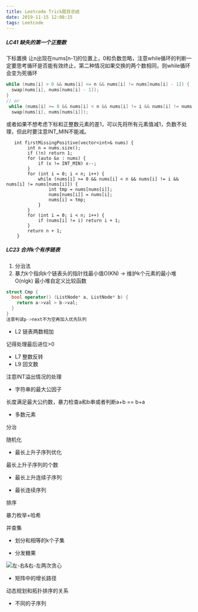 ```yaml
---
title: Leetcode Trick题目总结
date: 2019-11-15 12:08:15
tags: Leetcode
---
```


##### LC41 缺失的第一个正整数

下标置换
让n出现在nums[n-1]的位置上，0和负数忽略，注意while循环的判断一定要思考循环是否能有效终止，第二种情况如果交换的两个数相同，则while循环会变为死循环

```C++
while (nums[i] > 0 && mums[i] <= n && nums[i] != nums[nums[i] - 1]) {
  swap(nums[i], nums[nums[i] - 1]);
}
// or
 while (nums[i] >= 0 && nums[i] < n && nums[i] != i && nums[i] != nums[nums[i]])
  swap(nums[i], nums[nums[i]]);
```

或者如果不想考虑下标和正整数元素的差1，可以先将所有元素值减1，负数不处理，但此时要注意INT_MIN不能减。

```
   int firstMissingPositive(vector<int>& nums) {
        int n = nums.size();
        if (!n) return 1;
        for (auto &x : nums) {
            if (x != INT_MIN) x--;
        }
        for (int i = 0; i < n; i++) {
            while (nums[i] >= 0 && nums[i] < n && nums[i] != i && nums[i] != nums[nums[i]]) {
                int tmp = nums[nums[i]];
                nums[nums[i]] = nums[i];
                nums[i] = tmp;
            }
        }
        for (int i = 0; i < n; i++) {
            if (nums[i] != i) return i + 1;
        }
        return n + 1;
    }
```



##### LC23 合并k个有序链表

1. 分治法
2. 暴力k个指向k个链表头的指针找最小值O(KN) -> 维护k个元素的最小堆 O(nlgk)
最小堆自定义比较函数
```C++
struct Cmp {
  bool operator() (ListNode* a, ListNode* b) {
    return a->val > b->val;
  }
}
注意判读p->next不为空再加入优先队列
```



- L2 链表两数相加

记得处理最后进位>0

- L7 整数反转
- L9 回文数

注意INT溢出情况的处理



- 字符串的最大公因子

长度满足最大公约数，暴力检查a和b串或者判断a+b == b+a



- 多数元素

分治

随机化



- 最长上升子序列优化



最长上升子序列的个数



- 最长上升连续子序列



- 最长连续序列

排序

暴力枚举+哈希

并查集

- 划分和相等的k个子集

  

- 分发糖果

![左-右&右-左两次贪心](https://tva1.sinaimg.cn/large/00831rSTly1gcuq9u9ieij311o0kwq6k.jpg)





- 矩阵中的增长路径

动态规划和拓扑排序的关系



- 不同的子序列

  





